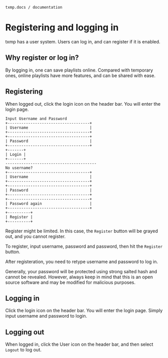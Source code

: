 `txmp.docs / documentation`

# Registering and logging in

txmp has a user system. Users can log in, and can register if it is enabled.

## Why register or log in?

By logging in, one can save playlists online. Compared with temporary ones, online playlists have more features, and can be shared with ease.

## Registering

When logged out, click the login icon on the header bar. You will enter the login page.

```plain
Input Username and Password
+------------------------------------+
| Username                           |
+------------------------------------+
+------------------------------------+
| Password                           |
+------------------------------------+
+-------+
| Login |
+-------+
----------------------------------------
No username?
+------------------------------------+
| Username                           |
+------------------------------------+
+------------------------------------+
| Password                           |
+------------------------------------+
+------------------------------------+
| Password again                     |
+------------------------------------+
+----------+
| Register |
+----------+
```

Register might be limited. In this case, the `Register` button will be grayed out, and you cannot register.

To register, input username, password and password, then hit the `Register` button.

After registeration, you need to retype username and password to log in.

Generally, your password will be protected using strong salted hash and cannot be revealed. However, always keep in mind that this is an open source software and may be modified for malicious purposes.

## Logging in

Click the login icon on the header bar. You will enter the login page. Simply input username and password to login.

## Logging out

When logged in, click the User icon on the header bar, and then select `Logout` to log out.
